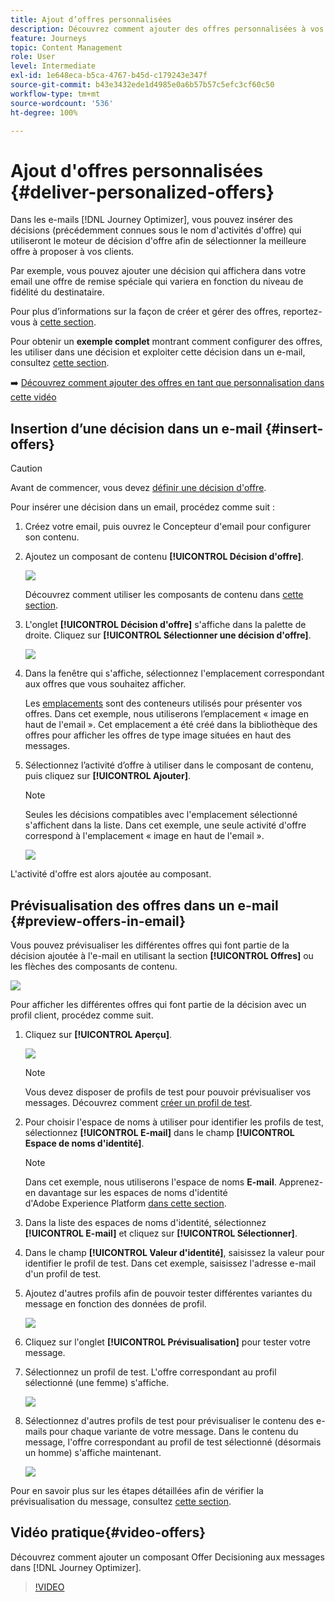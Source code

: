 ```yaml
---
title: Ajout d’offres personnalisées
description: Découvrez comment ajouter des offres personnalisées à vos messages
feature: Journeys
topic: Content Management
role: User
level: Intermediate
exl-id: 1e648eca-b5ca-4767-b45d-c179243e347f
source-git-commit: b43e3432ede1d4985e0a6b57b57c5efc3cf60c50
workflow-type: tm+mt
source-wordcount: '536'
ht-degree: 100%

---
```


# Ajout d&#39;offres personnalisées {#deliver-personalized-offers}

Dans les e-mails [!DNL Journey Optimizer], vous pouvez insérer des décisions (précédemment connues sous le nom d&#39;activités d&#39;offre) qui utiliseront le moteur de décision d&#39;offre afin de sélectionner la meilleure offre à proposer à vos clients.

Par exemple, vous pouvez ajouter une décision qui affichera dans votre email une offre de remise spéciale qui variera en fonction du niveau de fidélité du destinataire.

Pour plus d’informations sur la façon de créer et gérer des offres, reportez-vous à [cette section](../offers/get-started/starting-offer-decisioning.md).

Pour obtenir un **exemple complet** montrant comment configurer des offres, les utiliser dans une décision et exploiter cette décision dans un e-mail, consultez [cette section](../offers/offers-e2e.md#insert-decision-in-email).

➡️ [Découvrez comment ajouter des offres en tant que personnalisation dans cette vidéo](#video-offers)

## Insertion d’une décision dans un e-mail {#insert-offers}

>[!CAUTION]
>
>Avant de commencer, vous devez [définir une décision d&#39;offre](../offers/offer-activities/create-offer-activities.md).

Pour insérer une décision dans un email, procédez comme suit :

1. Créez votre email, puis ouvrez le Concepteur d&#39;email pour configurer son contenu.

1. Ajoutez un composant de contenu **[!UICONTROL Décision d&#39;offre]**.

   ![](assets/deliver-offer-component.png)

   Découvrez comment utiliser les composants de contenu dans [cette section](content-components.md).

1. L&#39;onglet **[!UICONTROL Décision d&#39;offre]** s&#39;affiche dans la palette de droite. Cliquez sur **[!UICONTROL Sélectionner une décision d&#39;offre]**.

   ![](assets/deliver-offer-tab.png)

1. Dans la fenêtre qui s&#39;affiche, sélectionnez l&#39;emplacement correspondant aux offres que vous souhaitez afficher.

   Les [emplacements](../offers/offer-library/creating-placements.md) sont des conteneurs utilisés pour présenter vos offres. Dans cet exemple, nous utiliserons l’emplacement « image en haut de l&#39;email ». Cet emplacement a été créé dans la bibliothèque des offres pour afficher les offres de type image situées en haut des messages.

1. Sélectionnez l’activité d’offre à utiliser dans le composant de contenu, puis cliquez sur **[!UICONTROL Ajouter]**.

   >[!NOTE]
   >
   >Seules les décisions compatibles avec l&#39;emplacement sélectionné s&#39;affichent dans la liste. Dans cet exemple, une seule activité d&#39;offre correspond à l&#39;emplacement « image en haut de l&#39;email ».

   ![](assets/deliver-offer-placement.png)

L&#39;activité d&#39;offre est alors ajoutée au composant.


## Prévisualisation des offres dans un e-mail {#preview-offers-in-email}

Vous pouvez prévisualiser les différentes offres qui font partie de la décision ajoutée à l&#39;e-mail en utilisant la section **[!UICONTROL Offres]** ou les flèches des composants de contenu.

![](assets/deliver-offer-preview.png)

Pour afficher les différentes offres qui font partie de la décision avec un profil client, procédez comme suit.

1. Cliquez sur **[!UICONTROL Aperçu]**.

   ![](assets/deliver-offer-preview-button.png)

   >[!NOTE]
   >
   >Vous devez disposer de profils de test pour pouvoir prévisualiser vos messages. Découvrez comment [créer un profil de test](../building-journeys/creating-test-profiles.md).

1. Pour choisir l&#39;espace de noms à utiliser pour identifier les profils de test, sélectionnez **[!UICONTROL E-mail]** dans le champ **[!UICONTROL Espace de noms d&#39;identité]**.

   >[!NOTE]
   >
   >Dans cet exemple, nous utiliserons l&#39;espace de noms **E-mail**. Apprenez-en davantage sur les espaces de noms d&#39;identité d&#39;Adobe Experience Platform [dans cette section](../start/get-started-identity.md).

1. Dans la liste des espaces de noms d&#39;identité, sélectionnez **[!UICONTROL E-mail]** et cliquez sur **[!UICONTROL Sélectionner]**.

1. Dans le champ **[!UICONTROL Valeur d&#39;identité]**, saisissez la valeur pour identifier le profil de test. Dans cet exemple, saisissez l&#39;adresse e-mail d&#39;un profil de test.

   <!--For example enter smith@adobe.com and click the **[!UICONTROL Add profile]** button.-->

1. Ajoutez d&#39;autres profils afin de pouvoir tester différentes variantes du message en fonction des données de profil.

   ![](assets/deliver-offer-test-profiles.png)

1. Cliquez sur l&#39;onglet **[!UICONTROL Prévisualisation]** pour tester votre message.

1. Sélectionnez un profil de test. L&#39;offre correspondant au profil sélectionné (une femme) s&#39;affiche.

   ![](assets/deliver-offer-test-profile-female-preview.png)

1. Sélectionnez d&#39;autres profils de test pour prévisualiser le contenu des e-mails pour chaque variante de votre message. Dans le contenu du message, l&#39;offre correspondant au profil de test sélectionné (désormais un homme) s&#39;affiche maintenant.

   ![](assets/deliver-offer-test-profile-male-preview.png)

Pour en savoir plus sur les étapes détaillées afin de vérifier la prévisualisation du message, consultez [cette section](#preview-your-messages).

## Vidéo pratique{#video-offers}

Découvrez comment ajouter un composant Offer Decisioning aux messages dans [!DNL Journey Optimizer].

>[!VIDEO](https://video.tv.adobe.com/v/334088?quality=12)

